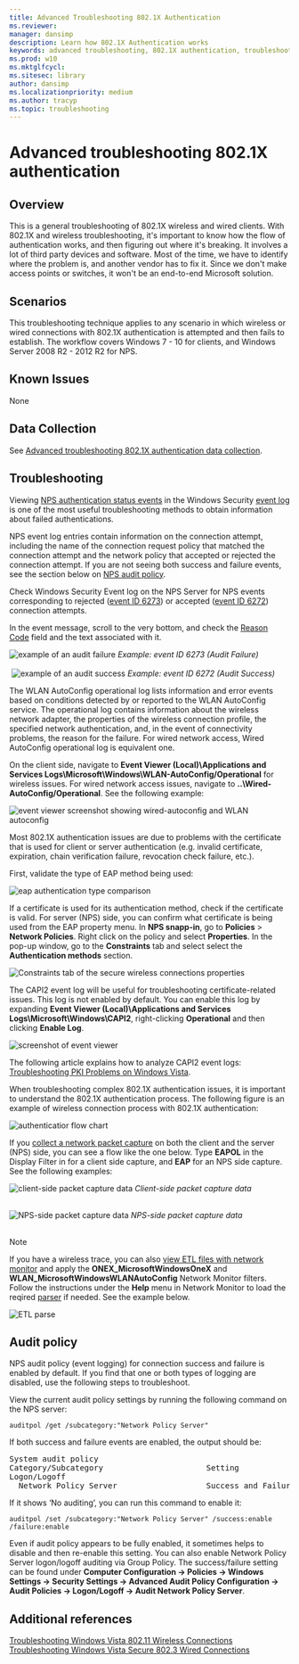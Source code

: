 ```yaml
---
title: Advanced Troubleshooting 802.1X Authentication
ms.reviewer: 
manager: dansimp
description: Learn how 802.1X Authentication works
keywords: advanced troubleshooting, 802.1X authentication, troubleshooting, authentication, Wi-Fi
ms.prod: w10
ms.mktglfcycl: 
ms.sitesec: library
author: dansimp
ms.localizationpriority: medium
ms.author: tracyp
ms.topic: troubleshooting
---
```

 
# Advanced troubleshooting 802.1X authentication
 
## Overview

This is a general troubleshooting of 802.1X wireless and wired clients. With 802.1X and wireless troubleshooting, it's important to know how the flow of authentication works, and then figuring out where it's breaking. It involves a lot of third party devices and software. Most of the time, we have to identify where the problem is, and another vendor has to fix it. Since we don't make access points or switches, it won't be an end-to-end Microsoft solution.
 
## Scenarios

This troubleshooting technique applies to any scenario in which wireless or wired connections with 802.1X authentication is attempted and then fails to establish. The workflow covers Windows 7 - 10 for clients, and Windows Server 2008 R2 - 2012 R2 for NPS.
 
## Known Issues

None
 
## Data Collection

See [Advanced troubleshooting 802.1X authentication data collection](data-collection-for-802-authentication.md).
 
## Troubleshooting

Viewing [NPS authentication status events](https://docs.microsoft.com/previous-versions/windows/it-pro/windows-server-2008-R2-and-2008/cc735320(v%3dws.10)) in the Windows Security [event log](https://docs.microsoft.com/previous-versions/windows/it-pro/windows-server-2008-R2-and-2008/cc722404(v%3dws.11)) is one of the most useful troubleshooting methods to obtain information about failed authentications.

NPS event log entries contain information on the connection attempt, including the name of the connection request policy that matched the connection attempt and the network policy that accepted or rejected the connection attempt. If you are not seeing both success and failure events, see the section below on [NPS audit policy](#audit-policy).

Check Windows Security Event log on the NPS Server for NPS events corresponding to rejected ([event ID 6273](https://docs.microsoft.com/previous-versions/windows/it-pro/windows-server-2008-R2-and-2008/cc735399(v%3dws.10))) or accepted ([event ID 6272](https://docs.microsoft.com/previous-versions/windows/it-pro/windows-server-2008-R2-and-2008/cc735388(v%3dws.10))) connection attempts.
 
In the event message, scroll to the very bottom, and check the [Reason Code](https://docs.microsoft.com/previous-versions/windows/it-pro/windows-server-2008-R2-and-2008/dd197570(v%3dws.10)) field and the text associated with it.
 
   ![example of an audit failure](images/auditfailure.png)
   *Example: event ID 6273 (Audit Failure)*<br><br>
‎
   ![example of an audit success](images/auditsuccess.png)
   *Example: event ID 6272 (Audit Success)*<br>

‎The WLAN AutoConfig operational log lists information and error events based on conditions detected by or reported to the WLAN AutoConfig service. The operational log contains information about the wireless network adapter, the properties of the wireless connection profile, the specified network authentication, and, in the event of connectivity problems, the reason for the failure. For wired network access, Wired AutoConfig operational log is equivalent one.

On the client side, navigate to **Event Viewer (Local)\Applications and Services Logs\Microsoft\Windows\WLAN-AutoConfig/Operational** for wireless issues. For wired network access issues, navigate to  **..\Wired-AutoConfig/Operational**. See the following example:

![event viewer screenshot showing wired-autoconfig and WLAN autoconfig](images/eventviewer.png)
 
Most 802.1X authentication issues are due to problems with the certificate that is used for client or server authentication (e.g. invalid certificate, expiration, chain verification failure, revocation check failure, etc.). 

First, validate the type of EAP method being used:
 
![eap authentication type comparison](images/comparisontable.png)

If a certificate is used for its authentication method, check if the certificate is valid. For server (NPS) side, you can confirm what certificate is being used from the EAP property menu. In **NPS snapp-in**, go to **Policies** > **Network Policies**. Right click on the policy and select **Properties**. In the pop-up window, go to the **Constraints** tab and select select the **Authentication methods** section.

![Constraints tab of the secure wireless connections properties](images/eappropertymenu.png)
 
The CAPI2 event log will be useful for troubleshooting certificate-related issues.
This log is not enabled by default. You can enable this log by expanding **Event Viewer (Local)\Applications and Services Logs\Microsoft\Windows\CAPI2**, right-clicking **Operational** and then clicking **Enable Log**.

![screenshot of event viewer](images/capi.png)
 
The following article explains how to analyze CAPI2 event logs:
[Troubleshooting PKI Problems on Windows Vista](https://docs.microsoft.com/previous-versions/windows/it-pro/windows-vista/cc749296%28v=ws.10%29).

When troubleshooting complex 802.1X authentication issues, it is important to understand the 802.1X authentication process. The following figure is an example of wireless connection process with 802.1X authentication:

![authenticatior flow chart](images/authenticator_flow_chart.png)
 
If you [collect a network packet capture](troubleshoot-tcpip-netmon.md) on both the client and the server (NPS) side, you can see a flow like the one below. Type **EAPOL** in the Display Filter in for a client side capture, and **EAP** for an NPS side capture. See the following examples:

![client-side packet capture data](images/clientsidepacket_cap_data.png)
*Client-side packet capture data*<br><br>

![NPS-side packet capture data](images/NPS_sidepacket_capture_data.png) 
*NPS-side packet capture data*<br>
‎

> [!NOTE]
> If you have a wireless trace, you can also [view ETL files with network monitor](https://docs.microsoft.com/windows/desktop/ndf/using-network-monitor-to-view-etl-files) and apply the **ONEX_MicrosoftWindowsOneX** and **WLAN_MicrosoftWindowsWLANAutoConfig** Network Monitor filters. Follow the instructions under the **Help** menu in Network Monitor to load the reqired [parser](https://blogs.technet.microsoft.com/netmon/2010/06/04/parser-profiles-in-network-monitor-3-4/) if needed. See the example below.

![ETL parse](images/etl.png) 

## Audit policy

NPS audit policy (event logging) for connection success and failure is enabled by default. If you find that one or both types of logging are disabled, use the following steps to troubleshoot.

View the current audit policy settings by running the following command on the NPS server:
```
auditpol /get /subcategory:"Network Policy Server"
```

If both success and failure events are enabled, the output should be:
<pre>
System audit policy
Category/Subcategory                      Setting
Logon/Logoff
  Network Policy Server                   Success and Failure
</pre>

If it shows ‘No auditing’, you can run this command to enable it:

```
auditpol /set /subcategory:"Network Policy Server" /success:enable /failure:enable
```

Even if audit policy appears to be fully enabled, it sometimes helps to disable and then re-enable this setting. You can also enable Network Policy Server logon/logoff auditing via Group Policy. The success/failure setting can be found under **Computer Configuration -> Policies -> Windows Settings -> Security Settings -> Advanced Audit Policy Configuration -> Audit Policies -> Logon/Logoff -> Audit Network Policy Server**.

## Additional references

[Troubleshooting Windows Vista 802.11 Wireless Connections](https://technet.microsoft.com/library/cc766215%28v=ws.10%29.aspx)<br>
[Troubleshooting Windows Vista Secure 802.3 Wired Connections](https://technet.microsoft.com/library/cc749352%28v=ws.10%29.aspx)
